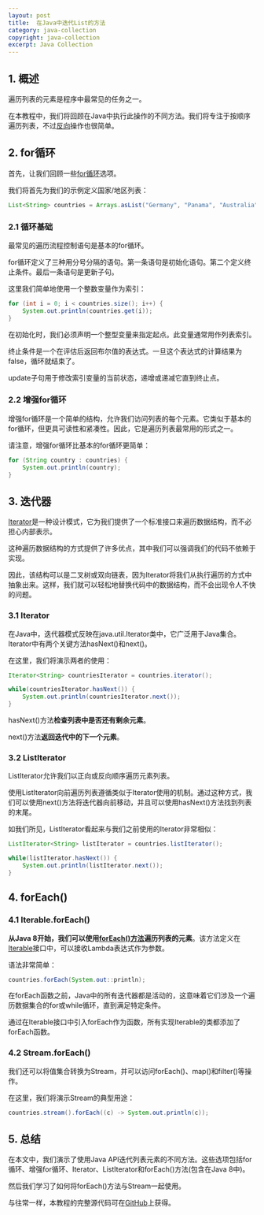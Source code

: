 ```yaml
---
layout: post
title:  在Java中迭代List的方法
category: java-collection
copyright: java-collection
excerpt: Java Collection
---
```


## 1. 概述

遍历列表的元素是程序中最常见的任务之一。

在本教程中，我们将回顾在Java中执行此操作的不同方法。我们将专注于按顺序遍历列表，不过[反向](https://www.baeldung.com/java-list-iterate-backwards)操作也很简单。

## 2. for循环

首先，让我们回顾一些[for循环](https://www.baeldung.com/java-loops)选项。

我们将首先为我们的示例定义国家/地区列表：

```java
List<String> countries = Arrays.asList("Germany", "Panama", "Australia");
```

### 2.1 循环基础

最常见的遍历流程控制语句是基本的for循环。

for循环定义了三种用分号分隔的语句。第一条语句是初始化语句。第二个定义终止条件。最后一条语句是更新子句。

这里我们简单地使用一个整数变量作为索引：

```java
for (int i = 0; i < countries.size(); i++) {
    System.out.println(countries.get(i));
}
```

在初始化时，我们必须声明一个整型变量来指定起点。此变量通常用作列表索引。

终止条件是一个在评估后返回布尔值的表达式。一旦这个表达式的计算结果为false，循环就结束了。

update子句用于修改索引变量的当前状态，递增或递减它直到终止点。

### 2.2 增强for循环

增强for循环是一个简单的结构，允许我们访问列表的每个元素。它类似于基本的for循环，但更具可读性和紧凑性。因此，它是遍历列表最常用的形式之一。

请注意，增强for循环比基本的for循环更简单：

```java
for (String country : countries) {
    System.out.println(country); 
}
```

## 3. 迭代器

[Iterator](https://www.baeldung.com/java-iterator)是一种设计模式，它为我们提供了一个标准接口来遍历数据结构，而不必担心内部表示。

这种遍历数据结构的方式提供了许多优点，其中我们可以强调我们的代码不依赖于实现。

因此，该结构可以是二叉树或双向链表，因为Iterator将我们从执行遍历的方式中抽象出来。这样，我们就可以轻松地替换代码中的数据结构，而不会出现令人不快的问题。

### 3.1 Iterator

在Java中，迭代器模式反映在java.util.Iterator类中，它广泛用于Java集合。Iterator中有两个关键方法hasNext()和next()。

在这里，我们将演示两者的使用：

```java
Iterator<String> countriesIterator = countries.iterator();

while(countriesIterator.hasNext()) {
    System.out.println(countriesIterator.next()); 
}
```

hasNext()方法**检查列表中是否还有剩余元素**。

next()方法**返回迭代中的下一个元素**。

### 3.2 ListIterator

ListIterator允许我们以正向或反向顺序遍历元素列表。

使用ListIterator向前遍历列表遵循类似于Iterator使用的机制。通过这种方式，我们可以使用next()方法将迭代器向前移动，并且可以使用hasNext()方法找到列表的末尾。

如我们所见，ListIterator看起来与我们之前使用的Iterator非常相似：

```java
ListIterator<String> listIterator = countries.listIterator();

while(listIterator.hasNext()) {
    System.out.println(listIterator.next());
}
```

## 4. forEach()

### 4.1 Iterable.forEach()

**从Java 8开始，我们可以使用[forEach()方法](https://www.baeldung.com/foreach-java)遍历列表的元素**。该方法定义在[Iterable](https://docs.oracle.com/en/java/javase/11/docs/api/java.base/java/lang/Iterable.html)接口中，可以接收Lambda表达式作为参数。

语法非常简单：

```java
countries.forEach(System.out::println);
```

在forEach函数之前，Java中的所有迭代器都是活动的，这意味着它们涉及一个遍历数据集合的for或while循环，直到满足特定条件。

通过在Iterable接口中引入forEach作为函数，所有实现Iterable的类都添加了forEach函数。

### 4.2 Stream.forEach()

我们还可以将值集合转换为Stream，并可以访问forEach()、map()和filter()等操作。

在这里，我们将演示Stream的典型用途：

```java
countries.stream().forEach((c) -> System.out.println(c));
```

## 5. 总结

在本文中，我们演示了使用Java API迭代列表元素的不同方法。这些选项包括for循环、增强for循环、Iterator、ListIterator和forEach()方法(包含在Java 8中)。

然后我们学习了如何将forEach()方法与Stream一起使用。

与往常一样，本教程的完整源代码可在[GitHub](https://github.com/tuyucheng7/taketoday-tutorial4j/tree/master/java-core-modules/java-collections-list-2)上获得。